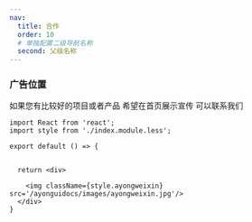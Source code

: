 ```yaml
---
nav:
  title: 合作
  order: 10
  # 单独配置二级导航名称
  second: 父级名称
---
```


### 广告位置

如果您有比较好的项目或者产品 希望在首页展示宣传 可以联系我们

```tsx hideCode=true inline=true
import React from 'react';
import style from './index.module.less';

export default () => {


  return <div>

    <img className={style.ayongweixin} src='/ayonguidocs/images/ayongweixin.jpg'/>
  </div>
}
```
